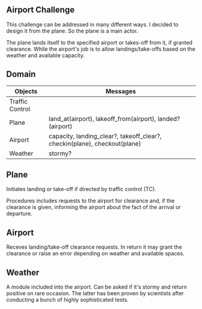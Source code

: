 ## Airport Challenge


This challenge can be addressed in many different ways. I decided to design it from the plane. So the plane is a main actor.

The plane lands itself to the specified airport or takes-off from it, if granted clearance. While the airport's job is to allow landings/take-offs based on the weather and available capacity.

Domain
---------

Objects | Messages
-- | --
Traffic Control  |
Plane  | land_at(airport), lakeoff_from(airport), landed?(airport)
Airport | capacity, landing_clear?, takeoff_clear?, checkin(plane), checkout(plane)
Weather | stormy?

Plane
---------
Initiates landing or take-off if directed by traffic control (TC).

Procedures includes requests to the airport for clearance and, if the clearance is given, informing the airport about the fact of the arrival or departure.

Airport
---------
Receves landing/take-off clearance requests. In return it may grant the clearance or raise an error depending on weather and available spaces.

Weather
---------
A module included into the airport. Can be asked if it's stormy and return positive on rare occasion. The latter has been proven by scientists after conducting a bunch of highly sophisticated tests.

